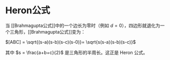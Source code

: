 # Heron公式

当 [[Brahmagupta公式]]中的一个边长为零时（例如 $d=0$），四边形就退化为一个三角形，[[Brahmagupta公式]]变为：

$[ABC] = \sqrt{(s-a)(s-b)(s-c)(s-0)}= \sqrt{s(s-a)(s-b)(s-c)}$

其中 $s = \frac{a+b+c}{2}$ 是三角形的半周长。这正是 Heron 公式。